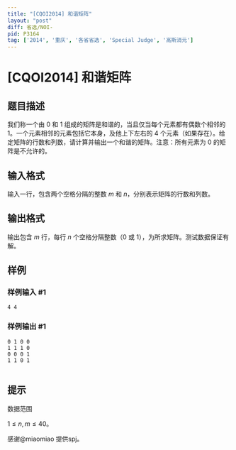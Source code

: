 ```yaml
---
title: "[CQOI2014] 和谐矩阵"
layout: "post"
diff: 省选/NOI-
pid: P3164
tag: ['2014', '重庆', '各省省选', 'Special Judge', '高斯消元']
---
```

# [CQOI2014] 和谐矩阵
## 题目描述

我们称一个由 $0$ 和 $1$ 组成的矩阵是和谐的，当且仅当每个元素都有偶数个相邻的 $1$。一个元素相邻的元素包括它本身，及他上下左右的 $4$ 个元素（如果存在）。给定矩阵的行数和列数，请计算并输出一个和谐的矩阵。注意：所有元素为 $0$ 的矩阵是不允许的。

## 输入格式

输入一行，包含两个空格分隔的整数 $m$ 和 $n$，分别表示矩阵的行数和列数。

## 输出格式

输出包含 $m$ 行，每行 $n$ 个空格分隔整数（$0$ 或 $1$），为所求矩阵。测试数据保证有解。

## 样例

### 样例输入 #1
```
4 4
```
### 样例输出 #1
```
0 1 0 0
1 1 1 0
0 0 0 1
1 1 0 1


```
## 提示

数据范围

$1\le n,m\le 40$。

感谢@miaomiao 提供spj。

